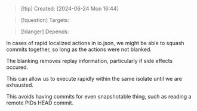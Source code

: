 
>[!tip] Created: [2024-06-24 Mon 16:44]

>[!question] Targets: 

>[!danger] Depends: 

In cases of rapid localized actions in io.json, we might be able to squash commits together, so long as the actions were not blanked.

The blanking removes replay information, particularly if side effects occured.

This can allow us to execute rapidly within the same isolate until we are exhausted.

This avoids having commits for even snapshotable thing, such as reading a remote PIDs HEAD commit.